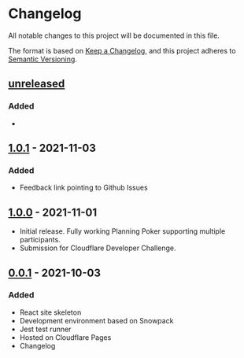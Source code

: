 # Changelog

All notable changes to this project will be documented in this file.

The format is based on [Keep a Changelog](https://keepachangelog.com/en/1.0.0/),
and this project adheres to [Semantic Versioning](https://semver.org/spec/v2.0.0.html).

## [unreleased]

### Added

-

## [1.0.1] - 2021-11-03

### Added

- Feedback link pointing to Github Issues

## [1.0.0] - 2021-11-01

- Initial release. Fully working Planning Poker supporting multiple participants.
- Submission for Cloudflare Developer Challenge.

## [0.0.1] - 2021-10-03

### Added

- React site skeleton
- Development environment based on Snowpack
- Jest test runner
- Hosted on Cloudflare Pages
- Changelog

[unreleased]: https://github.com/briangershon/planning-poker/compare/v1.0.1...HEAD
[1.0.1]: https://github.com/briangershon/planning-poker/releases/tag/v1.0.1
[1.0.0]: https://github.com/briangershon/planning-poker/releases/tag/v1.0.0
[0.0.1]: https://github.com/briangershon/planning-poker/releases/tag/v0.0.1

